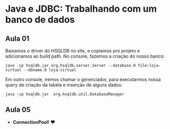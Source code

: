 # Java e JDBC: Trabalhando com um banco de dados

## Aula 01

Baixamos o driver do HSQLDB no site, e copiamos pro projeto e adicionamos ao build path.
No console, fazemos a criação do nosso banco:

``java -cp hsqldb.jar org.hsqldb.server.Server --database.0 file:loja-virtual --dbname.0 loja-virtual``

Em outro console, iremos chamar o gerenciador, para executarmos nossa query de criação da tabela e inserção de alguns dados:

``java -cp hsqldb.jar  org.hsqldb.util.DatabaseManager``

## Aula 05 

- **ConnectionPool!** :heart: